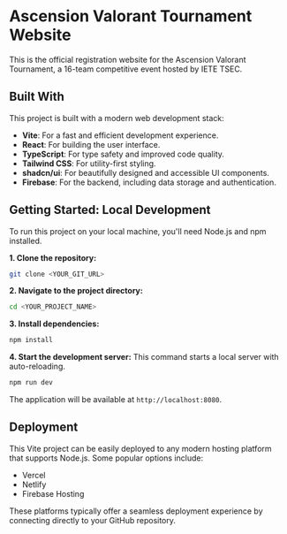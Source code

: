 # Ascension Valorant Tournament Website

This is the official registration website for the Ascension Valorant Tournament, a 16-team competitive event hosted by IETE TSEC.

## Built With

This project is built with a modern web development stack:

-   **Vite**: For a fast and efficient development experience.
-   **React**: For building the user interface.
-   **TypeScript**: For type safety and improved code quality.
-   **Tailwind CSS**: For utility-first styling.
-   **shadcn/ui**: For beautifully designed and accessible UI components.
-   **Firebase**: For the backend, including data storage and authentication.

## Getting Started: Local Development

To run this project on your local machine, you'll need Node.js and npm installed.

**1. Clone the repository:**
```sh
git clone <YOUR_GIT_URL>
```

**2. Navigate to the project directory:**
```sh
cd <YOUR_PROJECT_NAME>
```

**3. Install dependencies:**
```sh
npm install
```

**4. Start the development server:**
This command starts a local server with auto-reloading.
```sh
npm run dev
```
The application will be available at `http://localhost:8080`.

## Deployment

This Vite project can be easily deployed to any modern hosting platform that supports Node.js. Some popular options include:

-   Vercel
-   Netlify
-   Firebase Hosting

These platforms typically offer a seamless deployment experience by connecting directly to your GitHub repository.